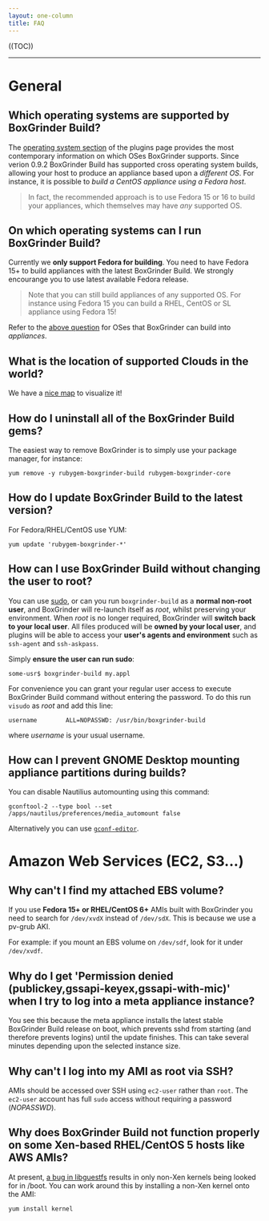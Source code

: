 ```yaml
---
layout: one-column
title: FAQ
---
```


((TOC))

***

# General

## Which operating systems are supported by BoxGrinder Build?

The [operating system section](http://boxgrinder.org/tutorials/boxgrinder-build-plugins/#Operating_system_plugins) of the plugins page provides the most contemporary information on which OSes BoxGrinder supports. Since verion 0.9.2 BoxGrinder Build has supported cross operating system builds, allowing your host to produce an appliance based upon a *different OS*. For instance, it is possible to *build a CentOS appliance using a Fedora host*.

> In fact, the recommended approach is to use Fedora 15 or 16 to build your appliances, which themselves may have *any* supported OS.

## On which operating systems can I run BoxGrinder Build?

Currently we **only support Fedora for building**. You need to have Fedora 15+ to build appliances with the latest BoxGrinder Build. We strongly encourange you to use latest available Fedora release.

> Note that you can still build appliances of any supported OS. For instance using Fedora 15 you can build a RHEL, CentOS or SL appliance using Fedora 15!  

Refer to the [above question](#What_operating_systems_are_supported_by_BoxGrinder_Build) for OSes that BoxGrinder can build into *appliances*.

## What is the location of supported Clouds in the world?

We have a [nice map](/cloud-locations/) to visualize it!

## How do I uninstall all of the BoxGrinder Build gems?

The easiest way to remove BoxGrinder is to simply use your package manager, for instance:
    
    yum remove -y rubygem-boxgrinder-build rubygem-boxgrinder-core

## How do I update BoxGrinder Build to the latest version?

For Fedora/RHEL/CentOS use YUM:

    yum update 'rubygem-boxgrinder-*'

## How can I use BoxGrinder Build without changing the user to root?

You can use [sudo](http://www.sudo.ws/sudo/sudo.man.html), or can you run `boxgrinder-build` as a **normal non-root user**, and BoxGrinder will re-launch itself as *root*, whilst preserving your environment. When *root* is no longer required, BoxGrinder will **switch back to your local user**. All files produced will be **owned by your local user**, and plugins will be able to access your **user's agents and environment** such as `ssh-agent` and `ssh-askpass`.

Simply **ensure the user can run sudo**: 

    some-usr$ boxgrinder-build my.appl
    
For convenience you can grant your regular user access to execute BoxGrinder Build command without entering the password. To do this run `visudo` as *root* and add this line:
    
    username        ALL=NOPASSWD: /usr/bin/boxgrinder-build

where *username* is your usual username.

## How can I prevent GNOME Desktop mounting appliance partitions during builds?

You can disable Nautilius automounting using this command:

    gconftool-2 --type bool --set /apps/nautilus/preferences/media_automount false

Alternatively you can use [`gconf-editor`](http://en.wikipedia.org/wiki/Gconf-editor).

# Amazon Web Services (EC2, S3...)

## Why can't I find my attached EBS volume?

If you use **Fedora 15+ or RHEL/CentOS 6+** AMIs built with BoxGrinder you need to search for `/dev/xvdX` instead of `/dev/sdX`. This is because we use a pv-grub AKI. 

For example: if you mount an EBS volume on `/dev/sdf`, look for it under `/dev/xvdf`.

## Why do I get 'Permission denied (publickey,gssapi-keyex,gssapi-with-mic)' when I try to log into a meta appliance instance?

You see this because the meta appliance installs the latest stable BoxGrinder Build release on boot, which prevents sshd from starting (and therefore prevents logins) until the update finishes. This can take several minutes depending upon the selected instance size.

## Why can't I log into my AMI as root via SSH?

AMIs should be accessed over SSH using `ec2-user` rather than `root`.  The `ec2-user` account has full `sudo` access without requiring a password (*NOPASSWD*).

## Why does BoxGrinder Build not function properly on some Xen-based RHEL/CentOS 5 hosts like AWS AMIs?

At present, [a bug in libguestfs](https://bugzilla.redhat.com/show_bug.cgi?id=539746#c9) results in only non-Xen kernels being looked for in /boot. You can work around this by installing a non-Xen kernel onto the AMI:

    yum install kernel

